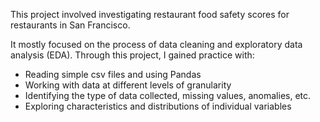 
This project involved investigating restaurant food safety scores for restaurants in San Francisco.

It mostly focused on the process of data cleaning and exploratory data analysis (EDA). Through this project, I gained practice with:

- Reading simple csv files and using Pandas
- Working with data at different levels of granularity
- Identifying the type of data collected, missing values, anomalies, etc.
- Exploring characteristics and distributions of individual variables
